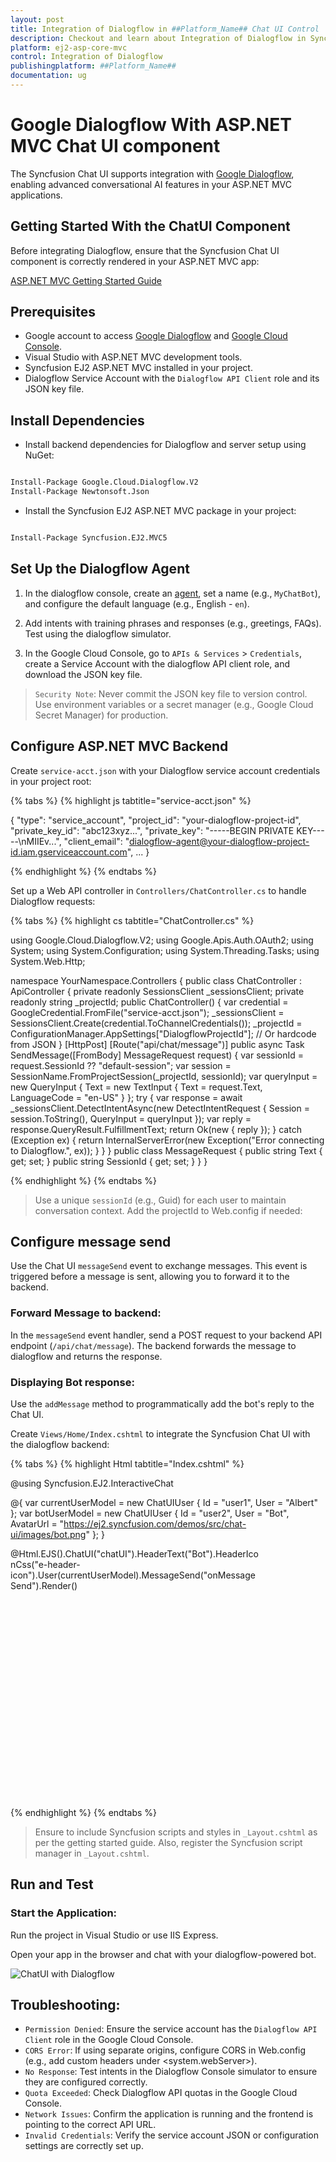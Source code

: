 ```yaml
---
layout: post
title: Integration of Dialogflow in ##Platform_Name## Chat UI Control | Syncfusion
description: Checkout and learn about Integration of Dialogflow in Syncfusion ##Platform_Name## Chat UI control of Syncfusion Essential JS 2 and more.
platform: ej2-asp-core-mvc
control: Integration of Dialogflow
publishingplatform: ##Platform_Name##
documentation: ug
---
```


# Google Dialogflow With ASP.NET MVC Chat UI component

The Syncfusion Chat UI supports integration with [Google Dialogflow](https://cloud.google.com/dialogflow/docs), enabling advanced conversational AI features in your ASP.NET MVC applications.

## Getting Started With the ChatUI Component

Before integrating Dialogflow, ensure that the Syncfusion Chat UI component is correctly rendered in your ASP.NET MVC app:

[ASP.NET MVC Getting Started Guide](../getting-started)

## Prerequisites

* Google account to access [Google Dialogflow](https://cloud.google.com/dialogflow/docs) and [Google Cloud Console](https://console.cloud.google.com/).
* Visual Studio with ASP.NET MVC development tools.
* Syncfusion EJ2 ASP.NET MVC installed in your project.
* Dialogflow Service Account with the `Dialogflow API Client` role and its JSON key file.

## Install Dependencies

* Install backend dependencies for Dialogflow and server setup using NuGet:

```bash

Install-Package Google.Cloud.Dialogflow.V2
Install-Package Newtonsoft.Json

```
* Install the Syncfusion EJ2 ASP.NET MVC package in your project:

```bash

Install-Package Syncfusion.EJ2.MVC5

```

## Set Up the Dialogflow Agent

1. In the dialogflow console, create an [agent](https://cloud.google.com/agent-assist/docs), set a name (e.g., `MyChatBot`), and configure the default language (e.g., English - `en`).

2. Add intents with training phrases and responses (e.g., greetings, FAQs). Test using the dialogflow simulator.

3. In the Google Cloud Console, go to `APIs & Services` > `Credentials`, create a Service Account with the dialogflow API client role, and download the JSON key file.

> `Security Note`: Never commit the JSON key file to version control. Use environment variables or a secret manager (e.g., Google Cloud Secret Manager) for production.

## Configure ASP.NET MVC Backend

Create `service-acct.json` with your Dialogflow service account credentials in your project root:

{% tabs %}
{% highlight js tabtitle="service-acct.json" %}

{
  "type": "service_account",
  "project_id": "your-dialogflow-project-id",
  "private_key_id": "abc123xyz...",
  "private_key": "-----BEGIN PRIVATE KEY-----\nMIIEv...",
  "client_email": "dialogflow-agent@your-dialogflow-project-id.iam.gserviceaccount.com",
  ...
}

{% endhighlight %}
{% endtabs %}

Set up a Web API controller in `Controllers/ChatController.cs` to handle Dialogflow requests:

{% tabs %}
{% highlight cs tabtitle="ChatController.cs" %}

using Google.Cloud.Dialogflow.V2;
using Google.Apis.Auth.OAuth2;
using System;
using System.Configuration;
using System.Threading.Tasks;
using System.Web.Http;

namespace YourNamespace.Controllers
{
    public class ChatController : ApiController
    {
        private readonly SessionsClient _sessionsClient;
        private readonly string _projectId;
        public ChatController()
        {
            var credential = GoogleCredential.FromFile("service-acct.json");
            _sessionsClient = SessionsClient.Create(credential.ToChannelCredentials());
            _projectId = ConfigurationManager.AppSettings["DialogflowProjectId"]; // Or hardcode from JSON
        }
        [HttpPost]
        [Route("api/chat/message")]
        public async Task<IHttpActionResult> SendMessage([FromBody] MessageRequest request)
        {
            var sessionId = request.SessionId ?? "default-session";
            var session = SessionName.FromProjectSession(_projectId, sessionId);
            var queryInput = new QueryInput
            {
                Text = new TextInput
                {
                    Text = request.Text,
                    LanguageCode = "en-US"
                }
            };
            try
            {
                var response = await _sessionsClient.DetectIntentAsync(new DetectIntentRequest { Session = session.ToString(), QueryInput = queryInput });
                var reply = response.QueryResult.FulfillmentText;
                return Ok(new { reply });
            }
            catch (Exception ex)
            {
                return InternalServerError(new Exception("Error connecting to Dialogflow.", ex));
            }
        }
    }
    public class MessageRequest
    {
        public string Text { get; set; }
        public string SessionId { get; set; }
    }
}

{% endhighlight %}
{% endtabs %}

> Use a unique `sessionId` (e.g., Guid) for each user to maintain conversation context. Add the projectId to Web.config if needed:

## Configure message send

Use the Chat UI `messageSend` event to exchange messages. This event is triggered before a message is sent, allowing you to forward it to the backend.

### Forward Message to backend:

In the `messageSend` event handler, send a POST request to your backend API endpoint (`/api/chat/message`). The backend forwards the message to dialogflow and returns the response.

### Displaying Bot response:

Use the `addMessage` method to programmatically add the bot's reply to the Chat UI.

Create `Views/Home/Index.cshtml` to integrate the Syncfusion Chat UI with the dialogflow backend:

{% tabs %}
{% highlight Html tabtitle="Index.cshtml" %}

@using Syncfusion.EJ2.InteractiveChat

@{
    var currentUserModel = new ChatUIUser { Id = "user1", User = "Albert" };
    var botUserModel = new ChatUIUser { Id = "user2", User = "Bot", AvatarUrl = "https://ej2.syncfusion.com/demos/src/chat-ui/images/bot.png" };
}

<div id='chat-container' style="height: 400px; width: 400px;">
    @Html.EJS().ChatUI("chatUI").HeaderText("Bot").HeaderIconCss("e-header-icon").User(currentUserModel).MessageSend("onMessageSend").Render()
</div>

<script>
    var chatUIObj;
    var currentUserId = "@currentUserModel.Id";
    var botUser = @Html.Raw(Newtonsoft.Json.JsonConvert.SerializeObject(botUserModel));
    var chatUiEle = document.getElementById('chatUI');

    function onMessageSend(args) {
        chatUIObj = ej.base.getInstance(chatUiEle, ejs.interactivechat.ChatUI);
        // The user message will be added automatically after this event
        // Send to backend
        fetch('/api/chat/message', {
            method: 'POST',
            headers: { 'Content-Type': 'application/json' },
            body: JSON.stringify({ text: args.message.text, sessionId: currentUserId })
        })
        .then(response => response.json())
        .then(data => {
            // Add bot's reply
            chatUIObj.addMessage({ text: data.reply, author: botUser });
        })
        .catch(error => {
            chatUIObj.addMessage({ text: "Sorry, I couldn't contact the server.", author: botUser });
        });
    }
</script>
<style>
.e-header-icon {
  background-image: url('https://ej2.syncfusion.com/demos/src/chat-ui/images/bot.png');
  background-size: cover;
}
</style>

{% endhighlight %}
{% endtabs %}

> Ensure to include Syncfusion scripts and styles in `_Layout.cshtml` as per the getting started guide. Also, register the Syncfusion script manager in `_Layout.cshtml`.

## Run and Test

### Start the Application:

Run the project in Visual Studio or use IIS Express.

Open your app in the browser and chat with your dialogflow-powered bot.

![ChatUI with Dialogflow](../images/dialogflow.png)

## Troubleshooting:

* `Permission Denied`: Ensure the service account has the `Dialogflow API Client` role in the Google Cloud Console.
* `CORS Error`: If using separate origins, configure CORS in Web.config (e.g., add custom headers under <system.webServer>).
* `No Response`: Test intents in the Dialogflow Console simulator to ensure they are configured correctly.
* `Quota Exceeded`: Check Dialogflow API quotas in the Google Cloud Console.
* `Network Issues`: Confirm the application is running and the frontend is pointing to the correct API URL.
* `Invalid Credentials`: Verify the service account JSON or configuration settings are correctly set up.
